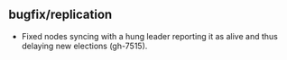 ## bugfix/replication

* Fixed nodes syncing with a hung leader reporting it as alive and thus delaying
  new elections (gh-7515).
